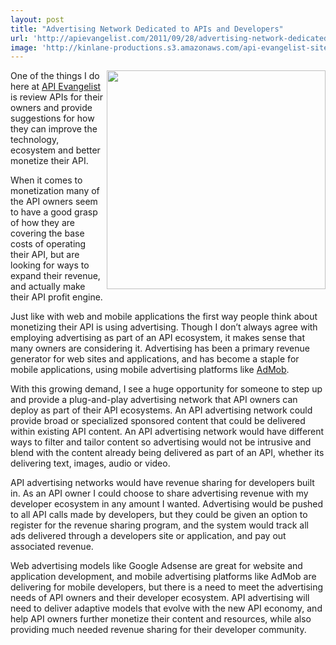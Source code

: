 ```yaml
---
layout: post
title: "Advertising Network Dedicated to APIs and Developers"
url: 'http://apievangelist.com/2011/09/28/advertising-network-dedicated-to-apis-and-developers/'
image: 'http://kinlane-productions.s3.amazonaws.com/api-evangelist-site/blog/Tag-Cloud-API-Advertising.png'
---
```


<img class="c1" src="http://kinlane-productions.s3.amazonaws.com/api-evangelist/Tag-Cloud-API-Advertising.png" alt="" width="350" align="right" />

One of the things I do here at [API Evangelist][1] is review APIs for their owners and provide suggestions for how they can improve the technology, ecosystem and better monetize their API.

When it comes to monetization many of the API owners seem to have a good grasp of how they are covering the base costs of operating their API, but are looking for ways to expand their revenue, and actually make their API profit engine.

Just like with web and mobile applications the first way people think about monetizing their API is using advertising. Though I don’t always agree with employing advertising as part of an API ecosystem, it makes sense that many owners are considering it. Advertising has been a primary revenue generator for web sites and applications, and has become a staple for mobile applications, using mobile advertising platforms like [AdMob][2].

With this growing demand, I see a huge opportunity for someone to step up and provide a plug-and-play advertising network that API owners can deploy as part of their API ecosystems. An API advertising network could provide broad or specialized sponsored content that could be delivered within existing API content. An API advertising network would have different ways to filter and tailor content so advertising would not be intrusive and blend with the content already being delivered as part of an API, whether its delivering text, images, audio or video.

API advertising networks would have revenue sharing for developers built in. As an API owner I could choose to share advertising revenue with my developer ecosystem in any amount I wanted. Advertising would be pushed to all API calls made by developers, but they could be given an option to register for the revenue sharing program, and the system would track all ads delivered through a developers site or application, and pay out associated revenue.

Web advertising models like Google Adsense are great for website and application development, and mobile advertising platforms like AdMob are delivering for mobile developers, but there is a need to meet the advertising needs of API owners and their developer ecosystem. API advertising will need to deliver adaptive models that evolve with the new API economy, and help API owners further monetize their content and resources, while also providing much needed revenue sharing for their developer community.

   [1]: http://www.apievangelist.com/
   [2]: http://www.admob.com/ (AdMob)
